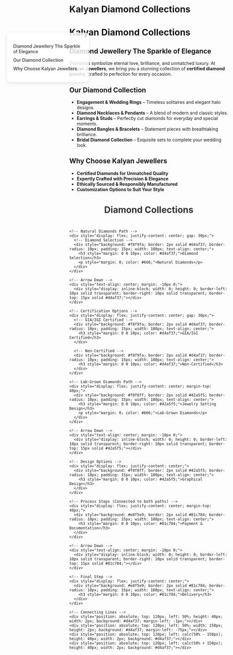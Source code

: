 
<style>
/* Light Theme */
[data-md-color-scheme="default"] h1, 
[data-md-color-scheme="default"] h2, 
[data-md-color-scheme="default"] h3, 
[data-md-color-scheme="default"] h4, 
[data-md-color-scheme="default"] h5, 
[data-md-color-scheme="default"] h6 {
    color: purple !important;
}

/* Dark Theme */
[data-md-color-scheme="slate"] h1, 
[data-md-color-scheme="slate"] h2, 
[data-md-color-scheme="slate"] h3, 
[data-md-color-scheme="slate"] h4, 
[data-md-color-scheme="slate"] h5, 
[data-md-color-scheme="slate"] h6 {
    color: yellow !important;
}
</style>

# Kalyan Diamond Collections

<style>
.sidebar {
  position: fixed;
  top: 180px;
  left: 30px;
  width: 220px;
  background-color: rgba(255, 255, 255, 0.8);
  padding: 20px;
  border-radius: 12px;
  box-shadow: 0 4px 12px rgba(0,0,0,0.1);
  z-index: 900;
}
.sidebar a {
  display: block;
  margin: 10px 0;
  color: #333;
  text-decoration: none;
  font-weight: 500;
}
.sidebar a:hover {
  color: var(--md-accent-fg-color);
}
.content {
  margin-left: 250px;
}
</style>

<div class="sidebar">
  
  <a href="#diamond-jewellery-the-sparkle-of-elegance">Diamond Jewellery The Sparkle of Elegance</a>
  <a href="#our-diamond-collection">Our Diamond Collection</a>
  <a href="#why-choose-kalyan-jewellers">Why Choose Kalyan Jewellers</a>
  
</div>

# **Kalyan Diamond Collections**


## **Diamond Jewellery The Sparkle of Elegance**  

Diamonds symbolize eternal love, brilliance, and unmatched luxury. At **Kalyan Jewellers**, we bring you a stunning collection of **certified diamond jewelry**, crafted to perfection for every occasion.  

## **Our Diamond Collection**  

- **Engagement & Wedding Rings** – Timeless solitaires and elegant halo designs.  
- **Diamond Necklaces & Pendants** – A blend of modern and classic styles.  
- **Earrings & Studs** – Perfectly cut diamonds for everyday and special moments.  
- **Diamond Bangles & Bracelets** – Statement pieces with breathtaking brilliance.  
- **Bridal Diamond Collection** – Exquisite sets to complete your wedding look.  

## **Why Choose Kalyan Jewellers**  


- **Certified Diamonds for Unmatched Quality**  
- **Expertly Crafted with Precision & Elegance**  
- **Ethically Sourced & Responsibly Manufactured**  
- **Customization Options to Suit Your Style**  




<div style="max-width: 800px; margin: 0 auto;">
  <h1 style="color: #333; text-align: center; margin-bottom: 30px;">Diamond Collections</h1>

  <!-- Flowchart Container -->
  <div style="display: flex; flex-direction: column; gap: 20px; position: relative;">

    <!-- Natural Diamonds Path -->
    <div style="display: flex; justify-content: center; gap: 30px;">
      <!-- Diamond Selection -->
      <div style="background: #f8f9fa; border: 2px solid #d4af37; border-radius: 10px; padding: 15px; width: 180px; text-align: center;">
        <h3 style="margin: 0 0 10px; color: #d4af37;">Diamond Selection</h3>
        <p style="margin: 0; color: #666;">Natural Diamonds</p>
      </div>
    </div>

    <!-- Arrow Down -->
    <div style="text-align: center; margin: -10px 0;">
      <div style="display: inline-block; width: 0; height: 0; border-left: 10px solid transparent; border-right: 10px solid transparent; border-top: 15px solid #d4af37;"></div>
    </div>

    <!-- Certification Options -->
    <div style="display: flex; justify-content: center; gap: 30px;">
      <!-- GIA/IGI Certified -->
      <div style="background: #f8f9fa; border: 2px solid #d4af37; border-radius: 10px; padding: 15px; width: 180px; text-align: center;">
        <h3 style="margin: 0 0 10px; color: #d4af37;">GIA/IGI Certified</h3>
      </div>
      
      <!-- Non-Certified -->
      <div style="background: #f8f9fa; border: 2px solid #d4af37; border-radius: 10px; padding: 15px; width: 180px; text-align: center;">
        <h3 style="margin: 0 0 10px; color: #d4af37;">Non-Certified</h3>
      </div>
    </div>

    <!-- Lab-Grown Diamonds Path -->
    <div style="display: flex; justify-content: center; margin-top: 40px;">
      <div style="background: #f0f8ff; border: 2px solid #42a5f5; border-radius: 10px; padding: 15px; width: 180px; text-align: center;">
        <h3 style="margin: 0 0 10px; color: #42a5f5;">Jewelry Setting Design</h3>
        <p style="margin: 0; color: #666;">Lab-Grown Diamonds</p>
      </div>
    </div>

    <!-- Arrow Down -->
    <div style="text-align: center; margin: -10px 0;">
      <div style="display: inline-block; width: 0; height: 0; border-left: 10px solid transparent; border-right: 10px solid transparent; border-top: 15px solid #42a5f5;"></div>
    </div>

    <!-- Design Options -->
    <div style="display: flex; justify-content: center;">
      <div style="background: #f0f8ff; border: 2px solid #42a5f5; border-radius: 10px; padding: 15px; width: 180px; text-align: center;">
        <h3 style="margin: 0 0 10px; color: #42a5f5;">Graphical Design</h3>
      </div>
    </div>

    <!-- Process Steps (Connected to both paths) -->
    <div style="display: flex; justify-content: center; margin-top: 40px;">
      <div style="background: #e8f5e9; border: 2px solid #81c784; border-radius: 10px; padding: 15px; width: 180px; text-align: center;">
        <h3 style="margin: 0 0 10px; color: #81c784;">Payment & Documentation</h3>
      </div>
    </div>

    <!-- Arrow Down -->
    <div style="text-align: center; margin: -10px 0;">
      <div style="display: inline-block; width: 0; height: 0; border-left: 10px solid transparent; border-right: 10px solid transparent; border-top: 15px solid #81c784;"></div>
    </div>

    <!-- Final Step -->
    <div style="display: flex; justify-content: center;">
      <div style="background: #e8f5e9; border: 2px solid #81c784; border-radius: 10px; padding: 15px; width: 180px; text-align: center;">
        <h3 style="margin: 0 0 10px; color: #81c784;">Delivery</h3>
      </div>
    </div>

    <!-- Connecting Lines -->
    <div style="position: absolute; top: 120px; left: 50%; height: 40px; width: 2px; background: #d4af37; margin-left: -1px;"></div>
    <div style="position: absolute; top: 120px; left: 50%; width: 150px; height: 2px; background: #d4af37; margin-left: -75px;"></div>
    <div style="position: absolute; top: 120px; left: calc(50% - 150px); height: 40px; width: 2px; background: #d4af37;"></div>
    <div style="position: absolute; top: 120px; left: calc(50% + 150px); height: 40px; width: 2px; background: #d4af37;"></div>
  </div>
</div>

<style>
/* Slide and highlight heading on hover */
h1:hover,
h2:hover,
h3:hover,
h4:hover,
h5:hover,
h6:hover {
  transform: translateX(4px); /* Slide effect */
  color: var(--md-accent-fg-color); /* Uses your theme's accent */
  text-shadow: 0 0 4px rgba(0, 0, 0, 0.2); /* Soft highlight */
  background: linear-gradient(to right, rgba(255,255,255,0.05), rgba(255,255,255,0)); /* Subtle glow */
  transition: all 0.3s ease-in-out;
  cursor: pointer;
  padding-inline: 4px;
  border-radius: 4px;
}
</style>